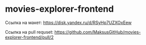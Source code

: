 # movies-explorer-frontend

Ссылка на макет:
https://disk.yandex.ru/d/RSyHp7UZXOxEew

Ссылка на pull requset:
https://github.com/MaksusGitHub/movies-explorer-frontend/pull/2